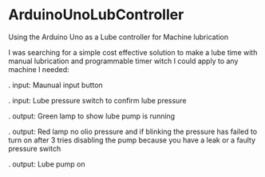 # ArduinoUnoLubController
Using the Arduino Uno as a Lube controller for Machine lubrication

I was searching for a simple cost effective solution  to make a lube time with manual lubrication and programmable timer witch I could apply to any machine I needed:

. input:    Maunual input button

. input:    Lube pressure switch to confirm lube pressure

. output:  Green lamp to show lube pump is running

. output:  Red lamp  no olio pressure and if blinking the pressure has failed to turn on after 3 tries disabling the pump because you have a leak or a faulty pressure switch

. output:  Lube pump on
